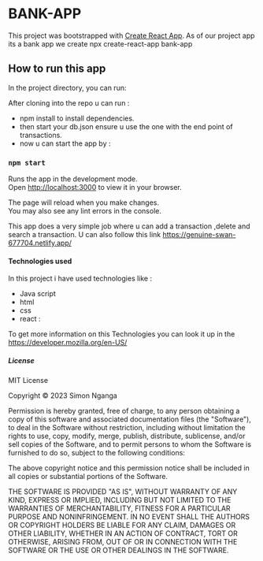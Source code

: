 # BANK-APP

This project was bootstrapped with [Create React App](https://github.com/facebook/create-react-app).
As of our project app its a bank app we create npx create-react-app bank-app

## How to run this app
In the project directory, you can run:

After cloning into the repo u can run :
- npm install to install dependencies.
 - then start your db.json ensure u use  the  one with the end point of transactions.
  -  now u  can start  the app by :
### `npm start`

Runs the app in the development mode.\
Open [http://localhost:3000](http://localhost:3000) to view it in your browser.

The page will reload when you make changes.\
You may also see any lint errors in the console.

This app does a very simple job where u can add a transaction ,delete and search a transaction.
U can also follow this link https://genuine-swan-677704.netlify.app/
#### Technologies used 
In this project i have used technologies  like :
-  Java script
- html
- css 
- react :

To get more information on this Technologies you can look it up in the https://developer.mozilla.org/en-US/

##### License


MIT License

Copyright © 2023 Simon Nganga

Permission is hereby granted, free of charge, to any person obtaining a copy of this software and associated documentation files (the "Software"), to deal in the Software without restriction, including without limitation the rights to use, copy, modify, merge, publish, distribute, sublicense, and/or sell copies of the Software, and to permit persons to whom the Software is furnished to do so, subject to the following conditions:

The above copyright notice and this permission notice shall be included in all copies or substantial portions of the Software.

THE SOFTWARE IS PROVIDED "AS IS", WITHOUT WARRANTY OF ANY KIND, EXPRESS OR IMPLIED, INCLUDING BUT NOT LIMITED TO THE WARRANTIES OF MERCHANTABILITY, FITNESS FOR A PARTICULAR PURPOSE AND NONINFRINGEMENT. IN NO EVENT SHALL THE AUTHORS OR COPYRIGHT HOLDERS BE LIABLE FOR ANY CLAIM, DAMAGES OR OTHER LIABILITY, WHETHER IN AN ACTION OF CONTRACT, TORT OR OTHERWISE, ARISING FROM, OUT OF OR IN CONNECTION WITH THE SOFTWARE OR THE USE OR OTHER DEALINGS IN THE SOFTWARE.